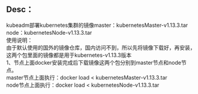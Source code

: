## Desc：  
kubeadm部署kubernetes集群的镜像master：kubernetesMaster-v1.13.3.tar    node：kubernetesNode-v1.13.3.tar  
使用说明：  
由于默认使用的国外的镜像仓库，国内访问不到，所以先将镜像下载好，再安装，这两个包里面的镜像都是用于kubernetes-v1.13.3版本    
1、节点上面docker安装完成后下载镜像这两个包分别到master节点和node节点。  
master节点上面执行：docker load < kubernetesMaster-v1.13.3.tar   
node节点上面执行：docker load < kubernetesNode-v1.13.3.tar
